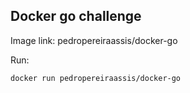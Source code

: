 ## Docker go challenge
Image link: pedropereiraassis/docker-go

Run:

```
docker run pedropereiraassis/docker-go
```